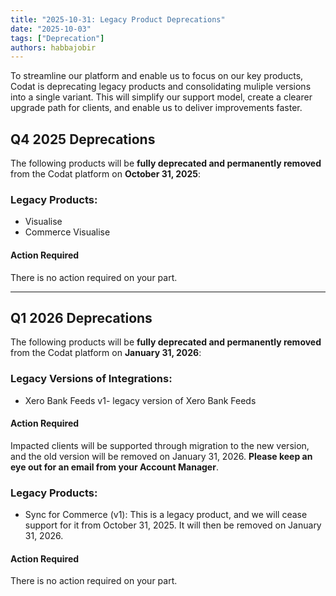 ```yaml
---
title: "2025-10-31: Legacy Product Deprecations"
date: "2025-10-03"
tags: ["Deprecation"]
authors: habbajobir
---
```


To streamline our platform and enable us to focus on our key products, Codat is deprecating legacy products and consolidating muliple versions into a single variant. This will simplify our support model, create a clearer upgrade path for clients, and enable us to deliver improvements faster.
## Q4 2025 Deprecations

The following products will be **fully deprecated and permanently removed** from the Codat platform on **October 31, 2025**:


### Legacy Products:

* Visualise
* Commerce Visualise

#### Action Required

There is no action required on your part.

---

## Q1 2026 Deprecations

The following products will be **fully deprecated and permanently removed** from the Codat platform on **January 31, 2026**:


### Legacy Versions of Integrations:

* Xero Bank Feeds v1- legacy version of Xero Bank Feeds

#### Action Required

Impacted clients will be supported through migration to the new version, and the old version will be removed on January 31, 2026. **Please keep an eye out for an email from your Account Manager**.

### Legacy Products:

* Sync for Commerce (v1): This is a legacy product, and we will cease support for it from October 31, 2025. It will then be removed on January 31, 2026.

#### Action Required

There is no action required on your part.
